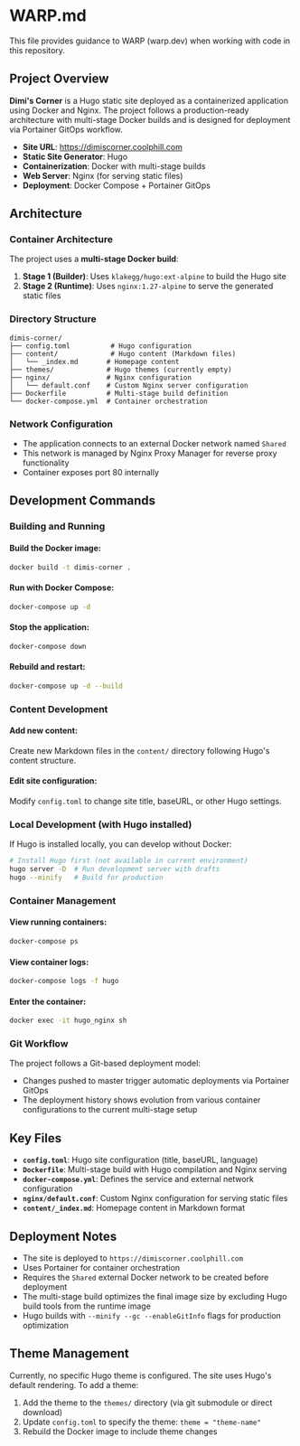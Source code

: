 # WARP.md

This file provides guidance to WARP (warp.dev) when working with code in this repository.

## Project Overview

**Dimi's Corner** is a Hugo static site deployed as a containerized application using Docker and Nginx. The project follows a production-ready architecture with multi-stage Docker builds and is designed for deployment via Portainer GitOps workflow.

- **Site URL**: https://dimiscorner.coolphill.com
- **Static Site Generator**: Hugo
- **Containerization**: Docker with multi-stage builds
- **Web Server**: Nginx (for serving static files)
- **Deployment**: Docker Compose + Portainer GitOps

## Architecture

### Container Architecture
The project uses a **multi-stage Docker build**:
1. **Stage 1 (Builder)**: Uses `klakegg/hugo:ext-alpine` to build the Hugo site
2. **Stage 2 (Runtime)**: Uses `nginx:1.27-alpine` to serve the generated static files

### Directory Structure
```
dimis-corner/
├── config.toml          # Hugo configuration
├── content/             # Hugo content (Markdown files)
│   └── _index.md       # Homepage content
├── themes/             # Hugo themes (currently empty)
├── nginx/              # Nginx configuration
│   └── default.conf    # Custom Nginx server configuration
├── Dockerfile          # Multi-stage build definition
└── docker-compose.yml  # Container orchestration
```

### Network Configuration
- The application connects to an external Docker network named `Shared`
- This network is managed by Nginx Proxy Manager for reverse proxy functionality
- Container exposes port 80 internally

## Development Commands

### Building and Running

#### Build the Docker image:
```bash
docker build -t dimis-corner .
```

#### Run with Docker Compose:
```bash
docker-compose up -d
```

#### Stop the application:
```bash
docker-compose down
```

#### Rebuild and restart:
```bash
docker-compose up -d --build
```

### Content Development

#### Add new content:
Create new Markdown files in the `content/` directory following Hugo's content structure.

#### Edit site configuration:
Modify `config.toml` to change site title, baseURL, or other Hugo settings.

### Local Development (with Hugo installed)
If Hugo is installed locally, you can develop without Docker:

```bash
# Install Hugo first (not available in current environment)
hugo server -D  # Run development server with drafts
hugo --minify   # Build for production
```

### Container Management

#### View running containers:
```bash
docker-compose ps
```

#### View container logs:
```bash
docker-compose logs -f hugo
```

#### Enter the container:
```bash
docker exec -it hugo_nginx sh
```

### Git Workflow
The project follows a Git-based deployment model:
- Changes pushed to master trigger automatic deployments via Portainer GitOps
- The deployment history shows evolution from various container configurations to the current multi-stage setup

## Key Files

- **`config.toml`**: Hugo site configuration (title, baseURL, language)
- **`Dockerfile`**: Multi-stage build with Hugo compilation and Nginx serving
- **`docker-compose.yml`**: Defines the service and external network configuration
- **`nginx/default.conf`**: Custom Nginx configuration for serving static files
- **`content/_index.md`**: Homepage content in Markdown format

## Deployment Notes

- The site is deployed to `https://dimiscorner.coolphill.com`
- Uses Portainer for container orchestration
- Requires the `Shared` external Docker network to be created before deployment
- The multi-stage build optimizes the final image size by excluding Hugo build tools from the runtime image
- Hugo builds with `--minify --gc --enableGitInfo` flags for production optimization

## Theme Management

Currently, no specific Hugo theme is configured. The site uses Hugo's default rendering. To add a theme:

1. Add the theme to the `themes/` directory (via git submodule or direct download)
2. Update `config.toml` to specify the theme: `theme = "theme-name"`
3. Rebuild the Docker image to include theme changes
